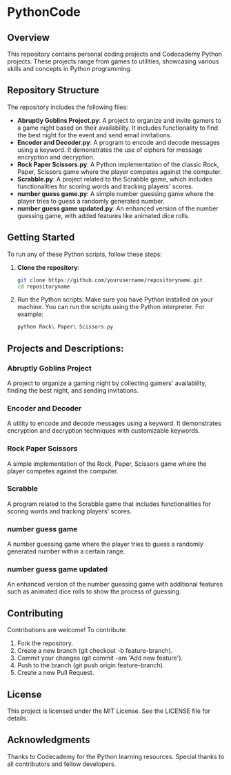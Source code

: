 # PythonCode

## Overview

This repository contains personal coding projects and Codecademy Python projects. These projects range from games to utilities, showcasing various skills and concepts in Python programming.

## Repository Structure

The repository includes the following files:

- **Abruptly Goblins Project.py**: A project to organize and invite gamers to a game night based on their availability. It includes functionality to find the best night for the event and send email invitations.
- **Encoder and Decoder.py**: A program to encode and decode messages using a keyword. It demonstrates the use of ciphers for message encryption and decryption.
- **Rock Paper Scissors.py**: A Python implementation of the classic Rock, Paper, Scissors game where the player competes against the computer.
- **Scrabble.py**: A project related to the Scrabble game, which includes functionalities for scoring words and tracking players' scores.
- **number guess game.py**: A simple number guessing game where the player tries to guess a randomly generated number.
- **number guess game updated.py**: An enhanced version of the number guessing game, with added features like animated dice rolls.

## Getting Started

To run any of these Python scripts, follow these steps:

1. **Clone the repository**:
   ```bash
   git clone https://github.com/yourusername/repositoryname.git
   cd repositoryname
2. Run the Python scripts:
   Make sure you have Python installed on your machine. You can run the scripts using the Python interpreter. For example:
   ```bash
   python Rock\ Paper\ Scissors.py
   ```

## Projects and Descriptions:

### Abruptly Goblins Project
A project to organize a gaming night by collecting gamers' availability, finding the best night, and sending invitations.

### Encoder and Decoder
A utility to encode and decode messages using a keyword. It demonstrates encryption and decryption techniques with customizable keywords.

### Rock Paper Scissors
A simple implementation of the Rock, Paper, Scissors game where the player competes against the computer.

### Scrabble
A program related to the Scrabble game that includes functionalities for scoring words and tracking players' scores.

### number guess game
A number guessing game where the player tries to guess a randomly generated number within a certain range.

### number guess game updated
An enhanced version of the number guessing game with additional features such as animated dice rolls to show the process of guessing.

## Contributing
Contributions are welcome! To contribute:

1. Fork the repository.
2. Create a new branch (git checkout -b feature-branch).
3. Commit your changes (git commit -am 'Add new feature').
4. Push to the branch (git push origin feature-branch).
5. Create a new Pull Request.

 
## License
This project is licensed under the MIT License. See the LICENSE file for details.

## Acknowledgments
Thanks to Codecademy for the Python learning resources.
Special thanks to all contributors and fellow developers.

